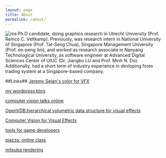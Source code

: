 ```yaml
---
layout: page
title: About
permalink: /about/
---
```

<p>
<img src="http://luozhipi.github.io/photo01.jpg" alt="me" title="" align="left">
Ph.D candidate, doing graphics research in Utrecht University (Prof. Remco C. Veltkamp). Previously, was research intern in National University of Singapore (Prof. Tat-Seng Chua), Singapore Management University (Prof. ee-peng lim), and worked as research associate in Nanyang Technological University, as software engineer at Advanced Digital Sciences Center of UIUC (Dr. Jiangbo LU and Prof. Minh N. Do). Additionally, had a short term of industry experience in devloping forex trading system at a Singapore-based company.
</p>

##Links##
[Jeremy Selan's color for VFX]

[my wordpress blog] 

[computer vision talks online] 

[OpenVDB:hierarchical volumetric data structure for visual effects]

[Computer Vision for Visual Effects] 

[tools for game developers] 

[piazza: online class] 

[mitsuba rendering]


[computer vision talks online]: http://www.computervisiontalks.com/
[piazza: online class]: https://piazza.com/
[tools for game developers]: https://www.codeandweb.com/
[OpenVDB:hierarchical volumetric data structure for visual effects]: http://www.openvdb.org/
[my wordpress blog]: https://luozhipi.wordpress.com/
[Computer Vision for Visual Effects]: http://cvfxbook.com/
[mitsuba rendering]: http://www.mitsuba-renderer.org/

[Jeremy Selan's color for VFX]: https://github.com/jeremyselan
